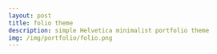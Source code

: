 ```yaml
---
layout: post
title: folio theme
description: simple Helvetica minimalist portfolio theme
img: /img/portfolio/folio.png
---
```

